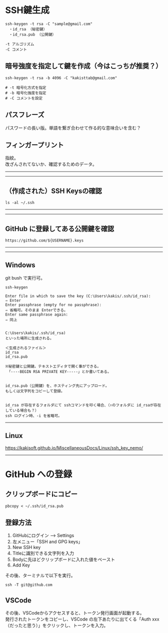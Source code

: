 # SSH鍵生成
```
ssh-keygen -t rsa -C "sample@gmail.com"
　・id_rsa （秘密鍵）
　・id_rsa.pub （公開鍵）

-t アルゴリズム
-C コメント
```

## 暗号強度を指定して鍵を作成（今はこっちが推奨？）
```
ssh-keygen -t rsa -b 4096 -C "kakisttab@gmail.com"

# -t 暗号化方式を指定
# -b 暗号化強度を指定
# -C コメントを設定 

```

## パスフレーズ
パスワードの長い版。単語を繋ぎ合わせて作る的な意味合いを含む？


## フィンガープリント
指紋。  
改ざんされてないか、確認するためのデータ。

______________________________________________________________________
______________________________________________________________________
## （作成された）SSH Keysの確認
```
ls -al ~/.ssh
```

______________________________________________________________________
______________________________________________________________________
## GitHub に登録してある公開鍵を確認
```
https://github.com/${USERNAME}.keys
```

______________________________________________________________________
______________________________________________________________________

## Windows
git bush で実行可。
```
ssh-keygen

Enter file in which to save the key (C:\Users\kakis/.ssh/id_rsa):
⇒ Enter
Enter passphrase (empty for no passphrase):
⇒ 省略可。そのまま Enterできる。
Enter same passphrase again:
⇒ 同上


C:\Users\kakis/.ssh/id_rsa)
といった場所に生成される。

＜生成されるファイル＞
id_rsa
id_rsa.pub

※秘密鍵と公開鍵。テキストエディタで開く事ができる。
　「----BEGIN RSA PRIVATE KEY-----」とか書いてある。


id_rsa.pub（公開鍵）を、ホスティング先にアップロード。
もしくは文字列をコピーして登録。


id_rsa が存在するフォルダにて sshコマンドを叩く場合、（↑のフォルダに id_rsaが存在している場合も？）
ssh ログイン時、-i を省略可。

```

______________________________________________________________________


## Linux
https://kakisoft.github.io/MiscellaneousDocs/Linux/ssh_key_nemo/



______________________________________________________________________

# GitHub への登録

## クリップボードにコピー
```
pbcopy < ~/.ssh/id_rsa.pub
```

## 登録方法
 1. GitHubにログイン --> Settings
 2. 左メニュー「SSH and GPG keys」
 3. New SSH key
 4. Titleに識別できる文字列を入力
 5. Bodyに先ほどクリップボードに入れた値をペースト
 6. Add Key


 その後、ターミナルで以下を実行。  
 ```
 ssh -T git@github.com
 ```

## VSCode
その後、VSCodeからアクセスすると、トークン発行画面が起動する。  
発行されたトークンをコピーし、VSCode の左下あたりに出てくる「Auth xxx（だったと思う）」をクリックし、トークンを入力。   


